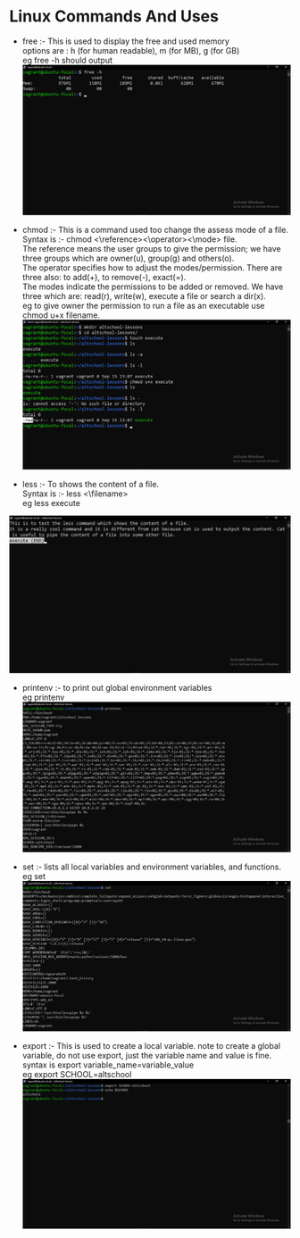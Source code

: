 # Linux Commands And Uses

- free :- This is used to display the free and used memory<br/>
options are : h (for human readable), m (for MB), g (for GB)<br/>
eg free -h should output <img src="./free.png" alt="free">

- chmod :- This is a command used too change the assess mode of a file.<br/>
Syntax is :- chmod <\reference><\operator><\mode> file. <br/>
The reference means the user groups to give the permission; we have three groups which are owner(u), group(g) and others(o). <br/>
The operator specifies how to adjust the modes/permission. There are three also: to add(+), to remove(-), exact(=).<br/>
The modes indicate the permissions to be added or removed. We have three which are: read(r), write(w), execute a file or search a dir(x). <br/>
eg to give owner the permission to run a file as an executable use chmod u+x filename. <img src=./chmod.png alt="chmod">

- less :- To shows the content of a file.<br/>
Syntax is :- less <\filename> <br/>
eg less execute <br/>
<img src="./less.png" alt="less">

- printenv :- to print out global environment variables<br/>
eg printenv <img src="./printenv.png" alt="printenv">

- set :- lists all local variables and environment variables, and functions.<br/>
eg set <img src="set.png" alt="set">

- export :- This is used to create a local variable. note to create a global variable, do not use export, just the variable name and value is fine. <br/>
syntax is export variable_name=variable_value<br/>
eg export SCHOOL=altschool <img src="export.png" alt="export">
